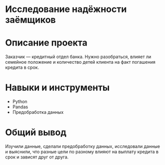 # Исследование надёжности заёмщиков
# Описание проекта
Заказчик — кредитный отдел банка. Нужно разобраться, влияет ли семейное положение и количество детей клиента на факт погашения кредита в срок.
# Навыки и инструменты
- Python
- Pandas
- Предобработка данных
# Общий вывод
Изучили данные, сделали предобработку данных, исследовали данные и выяснили, что разные цели по разному влияют на выплату кредита в срок и зависят друг от друга.
